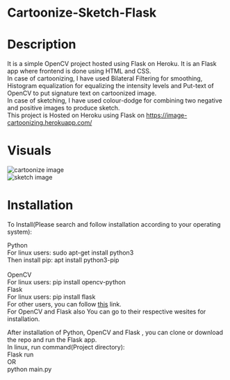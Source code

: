# Cartoonize-Sketch-Flask

# Description

It is a simple OpenCV project hosted using Flask on Heroku. It is an Flask app where frontend is done using HTML and CSS. <br />
In case of cartoonizing, I have used Bilateral Filtering for smoothing, Histogram equalization for equalizing the intensity levels and 
Put-text of OpenCV to put signature text on cartoonized image.<br />
In case of sketching, I have used colour-dodge for combining two negative and positive images to produce sketch.<br />
This project is Hosted on Heroku using Flask on https://image-cartoonizing.herokuapp.com/

# Visuals
![cartoonize image](https://github.com/samirkhanal35/cartoonize-sketch-flask/blob/master/cartoonize1.png)<br />
![sketch image](https://github.com/samirkhanal35/cartoonize-sketch-flask/blob/master/sketch.png)

# Installation

To Install(Please search and follow installation according to your operating system):<br />

Python<br />
For linux users: sudo apt-get install python3<br />
Then install pip: apt install python3-pip<br /><br />
OpenCV<br />
For linux users: pip install opencv-python<br />
Flask<br />
For linux users: pip install flask<br />
For other users, you can follow <a href="https://www.python.org/downloads/">this</a> link.<br />
For OpenCV and Flask also You can go to their respective wesites for installation.<br />

After installation of Python, OpenCV and Flask , you can clone or download the repo and run the Flask app.<br />
In linux, run command(Project directory): <br />
Flask run<br />
OR<br />
python main.py<br />




